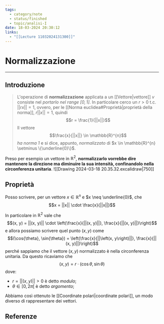 ```yaml
---
tags:
  - category/note
  - status/finished
  - topic/analisi-I
date: 18-03-2024 20:30:12
links:
  - "[[Lecture 11032024131300]]"
---
```

# Normalizzazione
---
## Introduzione
> L'operazione di **normalizzazione** applicata a un [[Vettore|vettore]] $v$ consiste nel _portarlo nel range $[0, 1]$_. In particolare cerco un $r > 0$ t.c. $||rx|| = 1$, ovvero, per le [[Norma euclidea#Proprietà|proprietà della norma]], $r||x|| = 1$, quindi
> $$r = \frac{1}{||x||}$$
> Il vettore $$\frac{x}{||x||} \in \mathbb{R}^{n}$$
_ha norma 1_ e si dice, appunto, _normalizzato_ di $x \in \mathbb{R}^{n} \setminus \{\underline{0}\}$.

Preso per esempio un vettore in $\mathbb{R}^{2}$, **normalizzarlo vorrebbe dire mantenere la direzione ma diminuire la sua intensità, confinandolo nella circonferenza unitaria**.
![[Drawing 2024-03-18 20.35.32.excalidraw|750]]

## Proprietà
Posso scrivere, per un vettore $x \in \mathbb{R}^{n}$ e $x \neq \underline{0}$, che
$$x = ||x|| \cdot \frac{x}{||x||}$$

In particolare in $\mathbb{R}^{2}$ vale che
$$(x, y) = ||(x, y)|| \cdot \left(\frac{x}{||(x, y)||}, \frac{x}{||(x, y)||}\right)$$
e allora possiamo scrivere quel punto $(x, y)$ come
$$(\cos{\theta}, \sin{\theta}) = \left(\frac{x}{||\left(x, y\right)||}, \frac{x}{||(x, y)||}\right)$$
perché sappiamo che il vettore $(x, y)$ normalizzato è nella circonferenza unitaria. Da questo ricaviamo che
$$(x, y) = r \cdot (\cos{\theta}, \sin{\theta})$$
dove:
- $r = ||(x, y)|| > 0$ è detto _modulo_;
- $\theta \in [0, 2 \pi[$ è detto _argomento_;

Abbiamo così ottenuto le [[Coordinate polari|coordinate polari]], un modo diverso di rappresentare dei vettori.

## Referenze